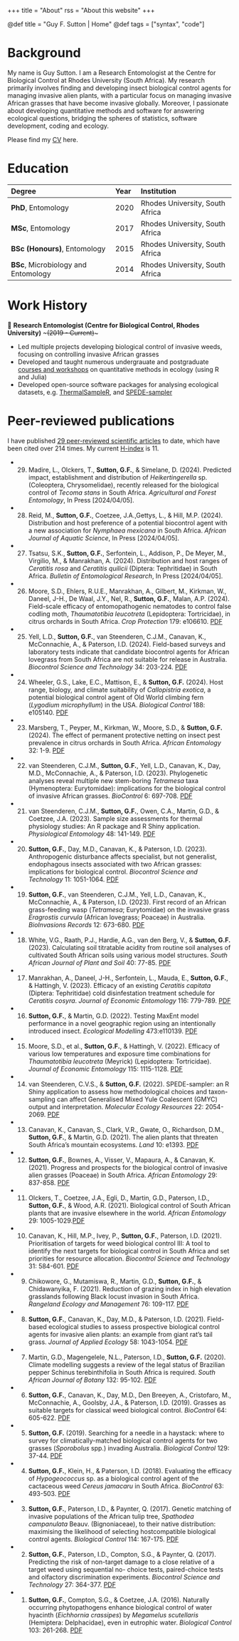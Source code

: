 +++
title = "About"
rss = "About this website"
+++

@def title = "Guy F. Sutton | Home"
@def tags = ["syntax", "code"]

# Background 

My name is Guy Sutton. I am a Research Entomologist at the Centre for Biological Control at Rhodes University (South Africa). My research primarily involves finding and developing insect biological control agents for managing invasive alien plants, with a particular focus on managing invasive African grasses that have become invasive globally. Moreover, I passionate about developing quantitative methods and software for answering ecological questions, bridging the spheres of statistics, software development, coding and ecology. 

Please find my [CV](https://github.com/guysutton/cv/blob/master/script_make_cv.pdf) here. 

# Education

| Degree | Year | Institution |
|:-------|:-----|:------------|
| **PhD**, Entomology | 2020 | Rhodes University, South Africa |
| **MSc**, Entomology | 2017 | Rhodes University, South Africa |
|**BSc (Honours)**, Entomology | 2015 | Rhodes University, South Africa |
|**BSc**, Microbiology and Entomology | 2014 | Rhodes University, South Africa |

# Work History

🏢 **Research Entomologist (Centre for Biological Control, Rhodes University)** ~~~<span class="jobdates">(2019 - Current)</span>~~~
- Led multiple projects developing biological control of invasive weeds, focusing on controlling invasive African grasses 
- Developed and taught numerous undergrauate and postgraduate [courses and workshops](https://github.com/guysutton?tab=repositories) on quantitative methods in ecology (using R and Julia)
- Developed open-source software packages for analysing ecological datasets, e.g. [ThermalSampleR](https://cran.r-project.org/web/packages/ThermalSampleR/index.html), and [SPEDE-sampler](https://onlinelibrary.wiley.com/doi/10.1111/1755-0998.13591)

# Peer-reviewed publications 

I have published [29 peer-reviewed scientific articles](https://scholar.google.com/citations?hl=en&tzom=-120&user=UBTOmqYAAAAJ&authuser=1) to date, which have been cited over 214 times. My current [H-index](https://scholar.google.com/citations?hl=en&tzom=-120&user=UBTOmqYAAAAJ&authuser=1) is 11. 

- 29. Madire, L., Olckers, T., **Sutton, G.F.**, & Simelane, D. (2024). Predicted impact, establishment and distribution of *Heikertingerella*
sp. (Coleoptera, Chrysomelidae), recently released for the biological control of *Tecoma stans* in South Africa.
*Agricultural and Forest Entomology*, In Press [2024/04/05].
- 28. Reid, M., **Sutton, G.F.**, Coetzee, J.A.,Gettys, L., & Hill, M.P. (2024). Distribution and host preference of a potential biocontrol
agent with a new association for *Nymphaea mexicana* in South Africa. *African Journal of Aquatic Science*, In Press
[2024/04/05].
- 27. Tsatsu, S.K., **Sutton, G.F.**, Serfontein, L., Addison, P., De Meyer, M., Virgilio, M., & Manrakhan, A. (2024). Distribution
and host ranges of *Ceratitis rosa* and *Ceratitis quilicii* (Diptera: Tephritidae) in South Africa. *Bulletin of Entomological Research*,
In Press [2024/04/05].
- 26. Moore, S.D., Ehlers, R.U.E., Manrakhan, A., Gilbert, M., Kirkman, W., Daneel, J-H., De Waal, J.Y., Nel, R., **Sutton, G.F.**,
Malan, A.P. (2024). Field-scale efficacy of entomopathogenic nematodes to control false codling moth, *Thaumatotibia leucotreta*
(Lepidoptera: Tortricidae), in citrus orchards in South Africa. *Crop Protection* 179: e106610. [PDF](https://www.sciencedirect.com/science/article/abs/pii/S0261219424000383)
- 25. Yell, L.D., **Sutton, G.F.**, van Steenderen, C.J.M., Canavan, K., McConnachie, A., & Paterson, I.D. (2024). Field-based surveys
and laboratory tests indicate that candidate biocontrol agents for African lovegrass from South Africa are not suitable
for release in Australia. *Biocontrol Science and Technology* 34: 203-224. [PDF](https://www.tandfonline.com/doi/abs/10.1080/09583157.2024.2317135)
- 24. Wheeler, G.S., Lake, E.C., Mattison, E., & **Sutton, G.F.** (2024). Host range, biology, and climate suitability of *Callopistria
exotica*, a potential biological control agent of Old World climbing fern (*Lygodium microphyllum*) in the USA. *Biological
Control* 188: e105140. [PDF](https://www.sciencedirect.com/science/article/pii/S1049964423002633)
- 23. Marsberg, T., Peyper, M., Kirkman, W., Moore, S.D., & **Sutton, G.F.** (2024). The effect of permanent protective netting
on insect pest prevalence in citrus orchards in South Africa. *African Entomology* 32: 1-9. [PDF](https://scielo.org.za/scielo.php?pid=S2224-88542024000100001&script=sci_arttext)
- 22. van Steenderen, C.J.M., **Sutton, G.F.**, Yell, L.D., Canavan, K., Day, M.D., McConnachie, A., & Paterson, I.D. (2023). Phylogenetic
analyses reveal multiple new stem-boring *Tetramesa* taxa (Hymenoptera: Eurytomidae): implications for the biological
control of invasive African grasses. *BioControl* 6: 697-708. [PDF](https://link.springer.com/article/10.1007/s10526-023-10231-4)
- 21. van Steenderen, C.J.M., **Sutton, G.F.**, Owen, C.A., Martin, G.D., & Coetzee, J.A. (2023). Sample size assessments for
thermal physiology studies: An R package and R Shiny application. *Physiological Entomology* 48: 141-149. [PDF](https://resjournals.onlinelibrary.wiley.com/doi/full/10.1111/phen.12416)
- 20. **Sutton, G.F.**, Day, M.D., Canavan, K., & Paterson, I.D. (2023). Anthropogenic disturbance affects specialist, but not generalist,
endophagous insects associated with two African grasses: implications for biological control. *Biocontrol Science and
Technology* 11: 1051-1064. [PDF](https://www.tandfonline.com/doi/abs/10.1080/09583157.2023.2275114)
- 19. **Sutton, G.F.**, van Steenderen, C.J.M., Yell, L.D., Canavan, K., McConnachie, A., & Paterson, I.D. (2023). First record of an
African grass-feeding wasp (*Tetramesa*; Eurytomidae) on the invasive grass *Eragrostis curvula* (African lovegrass; Poaceae)
in Australia. *BioInvasions Records* 12: 673-680. [PDF](https://www.reabic.net/journals/bir/2023/3/BIR_2023_Sutton_etal.pdf)
- 18. White, V.G., Raath, P.J., Hardie, A.G., van den Berg, V., & **Sutton, G.F.** (2023). Calculating soil titratable acidity from routine
soil analyses of cultivated South African soils using various model structures. *South African Journal of Plant and Soil*
40: 77-85. [PDF](https://www.tandfonline.com/doi/metrics/10.1080/02571862.2023.2212191?scroll=top)
- 17. Manrakhan, A., Daneel, J-H., Serfontein, L., Mauda, E., **Sutton, G.F.**, & Hattingh, V. (2023). Efficacy of an existing *Ceratitis capitata* (Diptera: Tephritidae) cold disinfestation treatment schedule for *Ceratitis cosyra*. *Journal of Economic Entomology* 116: 779-789. [PDF](https://academic.oup.com/jee/article-abstract/116/3/779/7111329)
- 16. **Sutton, G.F.**, & Martin, G.D. (2022). Testing MaxEnt model performance in a novel geographic region using an intentionally introduced insect. *Ecological Modelling* 473:e110139. [PDF](https://www.sciencedirect.com/science/article/abs/pii/S030438002200240X)
- 15. Moore, S.D., et al., **Sutton, G.F.**, & Hattingh, V. (2022). Efficacy of various low temperatures and exposure time combinations for *Thaumatotibia leucotreta* (Meyrick) (Lepidoptera: Tortricidae). *Journal of Economic Entomology* 115: 1115-1128. [PDF](https://academic.oup.com/jee/article-abstract/115/4/1115/6583346)
- 14. van Steenderen, C.V.S., & **Sutton, G.F.** (2022). SPEDE-sampler: an R Shiny application to assess how methodological choices and taxon-sampling can affect Generalised Mixed Yule Coalescent (GMYC) output and interpretation. *Molecular Ecology Resources* 22: 2054-2069. [PDF](https://onlinelibrary.wiley.com/doi/full/10.1111/1755-0998.13591)
- 13. Canavan, K., Canavan, S., Clark, V.R., Gwate, O., Richardson, D.M., **Sutton, G.F.**, & Martin, G.D. (2021). The alien plants that threaten South Africa’s mountain ecosystems. *Land* 10: e1393. [PDF](https://www.mdpi.com/2073-445X/10/12/1393)
- 12. **Sutton, G.F.**, Bownes, A., Visser, V., Mapaura, A., & Canavan, K. (2021). Progress and prospects for the biological control of invasive alien grasses (Poaceae) in South Africa. *African Entomology* 29: 837-858. [PDF](https://journals.co.za/doi/abs/10.4001/003.029.0837)
- 11. Olckers, T., Coetzee, J.A., Egli, D., Martin, G.D., Paterson, I.D., **Sutton, G.F.**, & Wood, A.R. (2021). Biological control of South African plants that are invasive elsewhere in the world. *African Entomology* 29: 1005-1029.[PDF](https://journals.co.za/doi/abs/10.4001/003.029.1005)
- 10. Canavan, K., Hill, M.P., Ivey, P., **Sutton, G.F.**, Paterson, I.D. (2021). Prioritisation of targets for weed biological control III: A tool to identify the next targets for biological control in South Africa and set priorities for resource allocation. *Biocontrol Science and Technology* 31: 584-601. [PDF](https://www.tandfonline.com/doi/abs/10.1080/09583157.2021.1918638)
- 9. Chikowore, G., Mutamiswa, R., Martin, G.D., **Sutton, G.F.**, & Chidawanyika, F. (2021). Reduction of grazing index in high elevation grasslands following Black locust invasion in South Africa. *Rangeland Ecology and Management* 76: 109-117. [PDF](https://www.sciencedirect.com/science/article/abs/pii/S1550742421000221)
- 8. **Sutton, G.F.**, Canavan, K., Day, M.D., & Paterson, I.D. (2021). Field-based ecological studies to assess prospective biological control agents for invasive alien plants: an example from giant rat’s tail grass. *Journal of Applied Ecology* 58: 1043-1054. [PDF](https://besjournals.onlinelibrary.wiley.com/doi/10.1111/1365-2664.13834)
- 7. Martin, G.D., Magengelele, N.L., Paterson, I.D., **Sutton, G.F.** (2020). Climate modelling suggests a review of the legal status of Brazilian pepper Schinus terebinthifolia in South Africa is required. *South African Journal of Botany* 132: 95-102. [PDF](https://www.sciencedirect.com/science/article/pii/S025462992030123X)
- 6. **Sutton, G.F.**, Canavan, K., Day, M.D., Den Breeyen, A., Cristofaro, M., McConnachie, A., Goolsby, J.A., & Paterson, I.D. (2019). Grasses as suitable targets for classical weed biological control. *BioControl* 64: 605-622. [PDF](https://link.springer.com/article/10.1007/s10526-019-09968-8)
- 5. **Sutton, G.F.** (2019). Searching for a needle in a haystack: where to survey for climatically-matched biological control agents for two grasses (*Sporobolus* spp.) invading Australia. *Biological Control* 129: 37-44. [PDF](https://www.sciencedirect.com/science/article/abs/pii/S1049964418306480)
- 4. **Sutton, G.F.**, Klein, H., & Paterson, I.D. (2018). Evaluating the efficacy of *Hypogeococcus* sp. as a biological control agent of the cactaceous weed *Cereus jamacaru* in South Africa. *BioControl* 63: 493-503. [PDF](https://link.springer.com/article/10.1007/s10526-018-9887-3)
- 3. **Sutton, G.F.**, Paterson, I.D., & Paynter, Q. (2017). Genetic matching of invasive populations of the African tulip tree, *Spathodea campanulata* Beauv. (Bignoniaceae), to their native distribution: maximising the likelihood of selecting hostcompatible biological control agents. *Biological Control* 114: 167-175. [PDF](https://www.sciencedirect.com/science/article/abs/pii/S1049964417301810)
- 2. **Sutton, G.F.**, Paterson, I.D., Compton, S.G., & Paynter, Q. (2017). Predicting the risk of non-target damage to a close relative of a target weed using sequential no- choice tests, paired-choice tests and olfactory discrimination experiments. *Biocontrol Science and Technology* 27: 364-377. [PDF](https://www.tandfonline.com/doi/abs/10.1080/09583157.2017.1291907)
- 1. **Sutton, G.F.**, Compton, S.G., & Coetzee, J.A. (2016). Naturally occurring phytopathogens enhance biological control of water hyacinth (*Eichhornia crassipes*) by *Megamelus scutellaris* (Hemiptera: Delphacidae), even in eutrophic water. *Biological Control* 103: 261-268. [PDF](https://www.sciencedirect.com/science/article/abs/pii/S1049964416301840)
